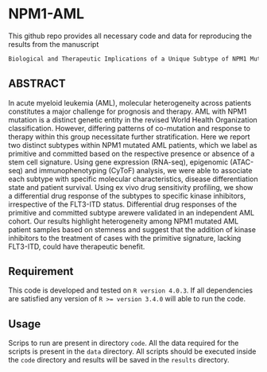 # NPM1-AML

This github repo provides all necessary code and data for reproducing the results from the manuscript
```bash
Biological and Therapeutic Implications of a Unique Subtype of NPM1 Mutated AML
```

## ABSTRACT

In acute myeloid leukemia (AML), molecular heterogeneity across patients constitutes a major challenge for prognosis and therapy. AML with NPM1 mutation is a distinct genetic entity in the revised World Health Organization classification. However, differing patterns of co-mutation and response to therapy within this group necessitate further stratification. Here we report two distinct subtypes within NPM1 mutated AML patients, which we label as primitive and committed based on the respective presence or absence of a stem cell signature. Using gene expression (RNA-seq), epigenomic (ATAC-seq) and immunophenotyping (CyToF) analysis, we were able to associate each subtype with specific molecular characteristics, disease differentiation state and patient survival. Using ex vivo drug sensitivity profiling, we show a differential drug response of the subtypes to specific kinase inhibitors, irrespective of the FLT3-ITD status. Differential drug responses of the primitive and committed subtype arewere validated in an independent AML cohort. Our results highlight heterogeneity among NPM1 mutated AML patient samples based on stemness and suggest that the addition of kinase inhibitors to the treatment of cases with the primitive signature, lacking FLT3-ITD, could have therapeutic benefit.

## Requirement
This code is developed and tested on `R version 4.0.3`. If all dependencies are satisfied any version of `R >= version 3.4.0` will able to run the code. 

## Usage
Scrips to run are present in directory `code`. All the data required for the scripts is present in the `data` directory. All scripts should be executed inside the `code` directory and results will be saved in the `results` directory.
